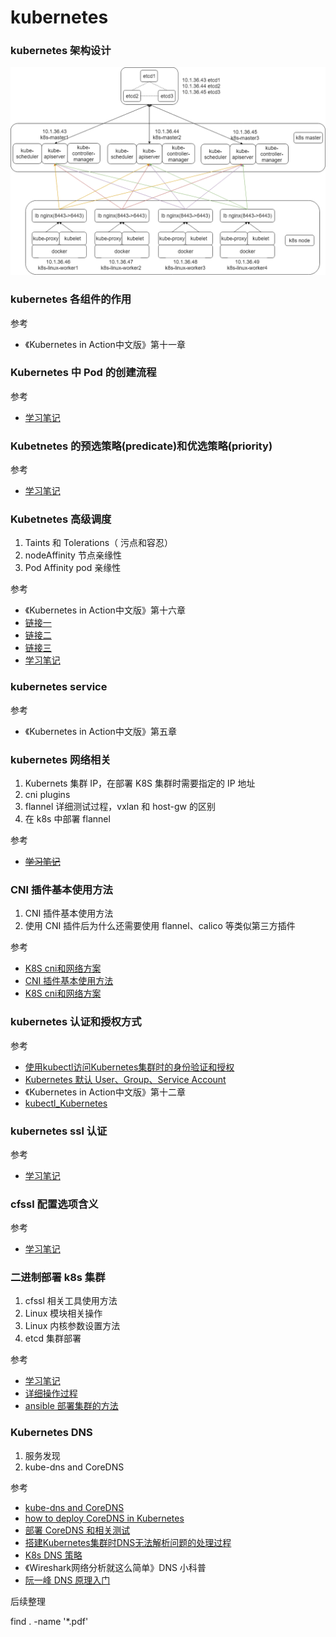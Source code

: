 # kubernetes

### kubernetes 架构设计
![](./images/architecture.png)

### kubernetes 各组件的作用

参考
* 《Kubernetes in Action中文版》第十一章

### Kubernetes 中 Pod 的创建流程

参考
* [学习笔记](./Kubetnetes_pod.md)

### Kubetnetes 的预选策略(predicate)和优选策略(priority)

参考
* [学习笔记](./Kubetnetes_pod.md)

### Kubetnetes 高级调度
1. Taints 和 Tolerations（ 污点和容忍）
2. nodeAffinity 节点亲缘性
3. Pod Affinity pod 亲缘性

参考
* 《Kubernetes in Action中文版》第十六章
* [链接一](https://www.cnblogs.com/breezey/p/9101666.html)
* [链接二](https://www.cnblogs.com/breezey/p/9101675.html)
* [链接三](https://www.cnblogs.com/breezey/p/9101677.html)
* [学习笔记](./Kubetnetes_pod.md)


### kubernetes service

参考
* 《Kubernetes in Action中文版》第五章

### kubernetes 网络相关
1. Kubernets 集群 IP，在部署 K8S 集群时需要指定的 IP 地址
2. cni plugins
3. flannel 详细测试过程，vxlan 和 host-gw 的区别
4. 在 k8s 中部署 flannel

参考
* [~~学习笔记~~](./kubernets_network.md)



### CNI 插件基本使用方法

1. CNI 插件基本使用方法
2. 使用 CNI 插件后为什么还需要使用 flannel、calico 等类似第三方插件

参考
* [K8S cni和网络方案](https://sq.163yun.com/blog/article/226877250389852160)
* [CNI 插件基本使用方法](./use_CNI_to_setup_network.md)
* [K8S cni和网络方案](./pdf/K8S_cni_network.pdf)





### kubernetes 认证和授权方式

参考

* [使用kubectl访问Kubernetes集群时的身份验证和授权](https://tonybai.com/2018/06/14/the-authentication-and-authorization-of-kubectl-when-accessing-k8s-cluster/)
* [Kubernetes 默认 User、Group、Service Account](./default_user_group.md)
* 《Kubernetes in Action中文版》第十二章
* [kubectl_Kubernetes](./pdf/kubectl_Kubernetes.pdf)



### kubernetes ssl 认证

参考

* [学习笔记](./kubernetes_ssl.md)

### cfssl 配置选项含义

参考

* [学习笔记](./cfssl.md)

### 二进制部署 k8s 集群

1. cfssl 相关工具使用方法
2. Linux 模块相关操作
3. Linux 内核参数设置方法
4. etcd 集群部署

参考
* [学习笔记](./kubernetes_install.md)
* [详细操作过程](./install.md)
* [ansible 部署集群的方法](https://github.com/gjmzj/kubeasz)

### Kubernetes DNS

1. 服务发现
2. kube-dns and CoreDNS

参考

* [kube-dns and CoreDNS](./dns/dns-01.md)
* [how to deploy CoreDNS in Kubernetes](./dns/dns-02.md)
* [部署 CoreDNS 和相关测试](./dns/dns-03.md)
* [搭建Kubernetes集群时DNS无法解析问题的处理过程](./dns/k8s_dns.pdf)
* [K8s DNS 策略](./dns/Kubernetes_DNS.pdf)
* 《Wireshark网络分析就这么简单》DNS 小科普
* [阮一峰 DNS 原理入门](http://www.ruanyifeng.com/blog/2016/06/dns.html)



后续整理

find . -name '*.pdf'



